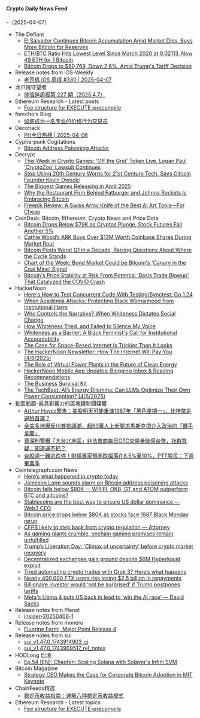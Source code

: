 #### Crypto Daily News Feed
-（2025-04-07）

- The Defiant
  - [El Salvador Continues Bitcoin Accumulation Amid Market Dips, Buys More Bitcoin for Reserves](https://thedefiant.io/news/blockchains/el-salvador-continues-bitcoin-accumulation-amid-market-dips-buys-more-bitcoin-f2c16027)
  - [ETH/BTC Ratio Hits Lowest Level Since March 2020 at 0.02113, Now 49 ETH for 1 Bitcoin](https://thedefiant.io/news/markets/eth-btc-ratio-hits-lowest-level-since-march-2020-0-02113-now-49-eth-1-bitcoin-e0d0397e)
  - [Bitcoin Drops to $80,769, Down 2.6%, Amid Trump's Tariff Decision](https://thedefiant.io/news/markets/bitcoin-drops-to-80769-down-2-6-amid-trump-s-tariff-decision-cd095804)
- Release notes from iOS-Weekly
  - [老司机 iOS 周报 #330 | 2025-04-07](https://github.com/SwiftOldDriver/iOS-Weekly/releases/tag/%23330)
- 龙爪槐守望者
  - [体验碎周报第 227 期（2025.4.7）](https://www.ftium4.com/ux-weekly-227.html)
- Ethereum Research - Latest posts
  - [Fee structure for EXECUTE-precompile](https://ethresear.ch/t/fee-structure-for-execute-precompile/22096#post_1)
- forecho's Blog
  - [如何成为一名专业的价格行为交易员](https://blog.forecho.com/becoming-a-professional-price-action-trader.html)
- Decohack
  - [PH今日热榜 | 2025-04-06](https://decohack.com/producthunt-daily-2025-04-06/)
- Cypherpunk Cogitations
  - [Bitcoin Address Poisoning Attacks](https://blog.lopp.net/bitcoin-address-poisoning-attacks/)
- Decrypt
  - [This Week in Crypto Games: 'Off the Grid' Token Live, Logan Paul 'CryptoZoo' Lawsuit Continues](https://decrypt.co/313175/this-week-crypto-games-off-grid-token-logan-paul)
  - [Stop Using 20th Century Words for 21st Century Tech, Says Gitcoin Founder Kevin Owocki](https://decrypt.co/313029/20th-century-words-21st-century-tech-gitcoins-kevin-owocki)
  - [The Biggest Games Releasing in April 2025](https://decrypt.co/313271/biggest-games-releasing-april-2025)
  - [Why the Restaurant Firm Behind Fatburger and Johnny Rockets Is Embracing Bitcoin](https://decrypt.co/313408/why-fat-brands-restaurants-embracing-bitcoin)
  - [Freepik Review: A Swiss Army Knife of the Best AI Art Tools—For Cheap](https://decrypt.co/312892/freepik-review-swiss-army-knife-best-ai-art-tools)
- CoinDesk: Bitcoin, Ethereum, Crypto News and Price Data
  - [Bitcoin Drops Below $79K as Cryptos Plunge, Stock Futures Fall Another 5%](https://www.coindesk.com/markets/2025/04/06/bitcoin-falls-to-usd79k-as-cryptos-plunge-perhaps-previewing-sunday-night-stock-action)
  - [Cathie Wood’s ARK Buys Over $13M Worth Coinbase Shares During Market Rout](https://www.coindesk.com/markets/2025/04/06/cathie-wood-s-ark-buys-over-usd13m-worth-coinbase-shares-during-market-rout)
  - [Bitcoin Posts Worst Q1 in a Decade, Raising Questions About Where the Cycle Stands](https://www.coindesk.com/markets/2025/04/06/bitcoin-posts-worst-q1-in-a-decade-raising-questions-about-where-the-cycle-stands)
  - [Chart of the Week: Bond Market Could be Bitcoin's 'Canary in the Coal Mine' Signal](https://www.coindesk.com/markets/2025/04/06/chart-of-the-week-bond-market-could-be-bitcoin-s-canary-in-the-coal-mine-signal)
  - [Bitcoin's Price Stability at Risk From Potential 'Basis Trade Blowup' That Catalyzed the COVID Crash](https://www.coindesk.com/markets/2025/04/06/bitcoin-s-strength-amid-nasdaq-drop-is-impressive-but-the-risk-of-a-basis-trade-blowup-that-spurred-the-covid-crash-looms)
- HackerNoon
  - [Here's How to Test Concurrent Code With Testing/Synctest: Go 1.24](https://hackernoon.com/heres-how-to-test-concurrent-code-with-testingsynctest-go-124?source=rss)
  - [When Academia Attacks: Protecting Black Womanhood from Institutional Harm](https://hackernoon.com/when-academia-attacks-protecting-black-womanhood-from-institutional-harm?source=rss)
  - [Who Controls the Narrative? When Whiteness Dictates Social Change](https://hackernoon.com/who-controls-the-narrative-when-whiteness-dictates-social-change?source=rss)
  - [How Whiteness Tried, and Failed to Silence My Voice](https://hackernoon.com/how-whiteness-tried-and-failed-to-silence-my-voice?source=rss)
  - [Whiteness as a Barrier: A Black Feminist's Call for Institutional Accountability](https://hackernoon.com/whiteness-as-a-barrier-a-black-feminists-call-for-institutional-accountability?source=rss)
  - [The Case for Space-Based Internet Is Trickier Than It Looks](https://hackernoon.com/the-case-for-space-based-internet-is-trickier-than-it-looks?source=rss)
  - [The HackerNoon Newsletter: How The Internet Will Pay You (4/6/2025)](https://hackernoon.com/4-6-2025-newsletter?source=rss)
  - [The Role of Virtual Power Plants in the Future of Clean Energy](https://hackernoon.com/the-role-of-virtual-power-plants-in-the-future-of-clean-energy?source=rss)
  - [HackerNoon Mobile App Updates: Blogging Inbox & Reading Recommendations](https://hackernoon.com/hackernoon-mobile-app-updates-blogging-inbox-and-reading-recommendations?source=rss)
  - [The Business Survival Kit](https://hackernoon.com/the-business-survival-kit?source=rss)
  - [The TechBeat: AI’s Energy Dilemma: Can LLMs Optimize Their Own Power Consumption? (4/6/2025)](https://hackernoon.com/4-6-2025-techbeat?source=rss)
- 動區動趨-最具影響力的區塊鏈新聞媒體
  - [Arthur Hayes警告：美股明天可能重演1987年「黑色星期一」，比特幣是避險首選？](https://www.blocktempo.com/arthur-hayes-warning-u-s-stocks-may-repeat-black-monday-of-1987-tomorrowretryclaude-can-make-mistakes-please-double-check-responses/)
  - [全美多地爆反川普抗議潮，超60萬人上街要求馬斯克把介入政治的「髒手拿開」](https://www.blocktempo.com/anti-trump-protests-erupt-across-the-united-statesretryclaude-can-make-mistakes-please-double-check-responses/)
  - [資深刑警曝「大台北地區」非法幣商每日OTC交易量破億台幣，社群質疑：知道還不抓？](https://www.blocktempo.com/senior-detective-reveals-taipei-crypto-dealers-daily-otc-trades-exceed-nt100mretryclaude-can-make-mistakes-please-double-check-responses/)
  - [台股週一難逃跌停！財經專家預測跌幅落在8.5%至10%，PTT股民：下週畢業季](https://www.blocktempo.com/taiwan-stock-market-faces-steep-drop-monday/)
- Cointelegraph.com News
  - [Here’s what happened in crypto today](https://cointelegraph.com/news/what-happened-in-crypto-today?utm_source=rss_feed&utm_medium=rss&utm_campaign=rss_partner_inbound)
  - [Jameson Lopp sounds alarm on Bitcoin address poisoning attacks](https://cointelegraph.com/news/jameson-lopp-sounds-alarm-bitcoin-address-poisoning?utm_source=rss_feed&utm_medium=rss&utm_campaign=rss_partner_inbound)
  - [Bitcoin falls below $80K — Will PI, OKB, GT and ATOM outperform BTC and altcoins?](https://cointelegraph.com/news/bitcoin-falls-below-80-k-will-pi-okb-gt-and-atom-outperform-btc-and-altcoins?utm_source=rss_feed&utm_medium=rss&utm_campaign=rss_partner_inbound)
  - [Stablecoins are the best way to ensure US dollar dominance — Web3 CEO](https://cointelegraph.com/news/stablecoins-best-way-ensure-us-dollar-dominance-web3-ceo?utm_source=rss_feed&utm_medium=rss&utm_campaign=rss_partner_inbound)
  - [Bitcoin price drops below $80K as stocks face 1987 Black Monday rerun](https://cointelegraph.com/news/bitcoin-price-drops-below-80k-stocks-face-1987-black-monday-rerun?utm_source=rss_feed&utm_medium=rss&utm_campaign=rss_partner_inbound)
  - [CFPB likely to step back from crypto regulation — Attorney](https://cointelegraph.com/news/cfpb-step-back-crypto-regulation-attorney?utm_source=rss_feed&utm_medium=rss&utm_campaign=rss_partner_inbound)
  - [As gaming giants crumble, onchain gaming promises remain unfulfilled](https://cointelegraph.com/news/as-gaming-giants-crumble?utm_source=rss_feed&utm_medium=rss&utm_campaign=rss_partner_inbound)
  - [Trump’s Liberation Day: ‘Climax of uncertainty’ before crypto market recovery](https://cointelegraph.com/news/trump-liberation-day-climax-uncertainty-crypto-market-recovery?utm_source=rss_feed&utm_medium=rss&utm_campaign=rss_partner_inbound)
  - [Decentralized exchanges gain ground despite $6M Hyperliquid exploit](https://cointelegraph.com/news/hyperliquid-dex-exploit-whale-profit-competition-cex?utm_source=rss_feed&utm_medium=rss&utm_campaign=rss_partner_inbound)
  - [Tried automating crypto trades with Grok 3? Here’s what happens](https://cointelegraph.com/news/automated-crypto-trades-with-grok-3?utm_source=rss_feed&utm_medium=rss&utm_campaign=rss_partner_inbound)
  - [Nearly 400,000 FTX users risk losing $2.5 billion in repayments](https://cointelegraph.com/news/ftx-creditors-risk-losing-2-5b-missing-kyc-deadline?utm_source=rss_feed&utm_medium=rss&utm_campaign=rss_partner_inbound)
  - [Billionaire investor would ‘not be surprised’ if Trump postpones tariffs](https://cointelegraph.com/news/billionaire-investor-bill-ackman-predicts-us-president-donald-trump-postpone-tariffs?utm_source=rss_feed&utm_medium=rss&utm_campaign=rss_partner_inbound)
  - [Meta&#039;s Llama 4 puts US back in lead to ‘win the AI race’ — David Sacks](https://cointelegraph.com/news/meta-llama-4-united-states-ai-race-white-house-david-sacks?utm_source=rss_feed&utm_medium=rss&utm_campaign=rss_partner_inbound)
- Release notes from Planet
  - [insider-20250406-1](https://github.com/Planetable/Planet/releases/tag/insider-20250406-1)
- Release notes from monero
  - [Fluorine Fermi, Major Point Release 4](https://github.com/monero-project/monero/releases/tag/v0.18.4.0)
- Release notes from sui
  - [sui_v1.47.0_1743914903_ci](https://github.com/MystenLabs/sui/releases/tag/sui_v1.47.0_1743914903_ci)
  - [sui_v1.47.0_1743909517_rel_notes](https://github.com/MystenLabs/sui/releases/tag/sui_v1.47.0_1743909517_rel_notes)
- HODLong 后浪
  - [Ep.54 [EN]: Chaofan: Scaling Solana with Solayer's Infini SVM](https://hodlong-hou-lang.simplecast.com/episodes/ep54-en-chaofan-solayer-ID6NowTT)
- Bitcoin Magazine
  - [Strategy CEO Makes the Case for Corporate Bitcoin Adoption in MIT Keynote](https://bitcoinmagazine.com/news/strategy-ceo-makes-the-case-for-corporate-bitcoin-adoption-in-mit-keynote)
- ChainFeeds精选
  - [稳定币收益指南：详解八种稳定币收益模式](https://www.chainfeeds.xyz/feed/detail/e5621c4a-8a60-42a7-add0-255620ed5002)
- Ethereum Research - Latest topics
  - [Fee structure for EXECUTE-precompile](https://ethresear.ch/t/fee-structure-for-execute-precompile/22096)
